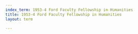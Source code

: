 ```yaml
---
index_term: 1953-4 Ford Faculty Fellowship in Humanities
title: 1953-4 Ford Faculty Fellowship in Humanities
layout: term

---
```

